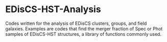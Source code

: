 # EDisCS-HST-Analysis
Codes written for the analysis of EDisCS clusters, groups, and field galaxies. 
Examples are codes that find the merger fraction of Spec or Phot samples of EDisCS-HST structures, a library of functions commonly used.
